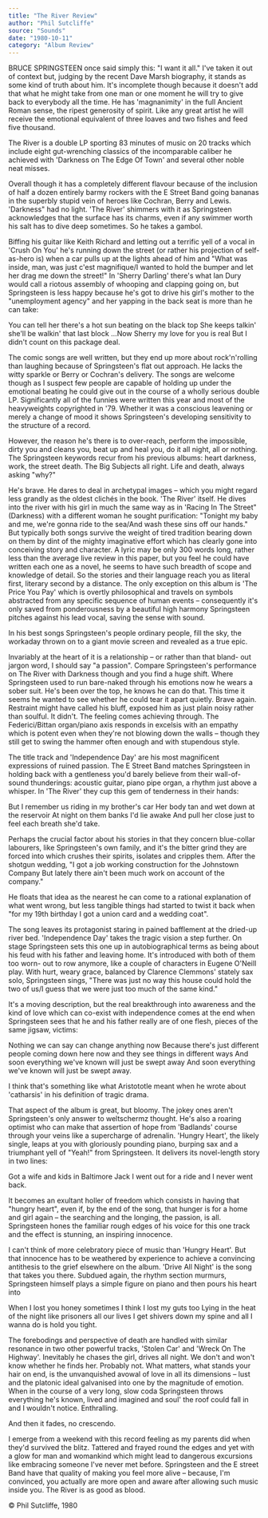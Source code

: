 ```yaml
---
title: "The River Review"
author: "Phil Sutcliffe"
source: "Sounds"
date: "1980-10-11"
category: "Album Review"
---
```


BRUCE SPRINGSTEEN once said simply this: "I want it all." I've taken it out of context but, judging by the recent Dave Marsh biography, it stands as some kind of truth about him. It's incomplete though because it doesn't add that what he might take from one man or one moment he will try to give back to everybody all the time. He has 'magnanimity' in the full Ancient Roman sense, the ripest generosity of spirit. Like any great artist he will receive the emotional equivalent of three loaves and two fishes and feed five thousand.

The River is a double LP sporting 83 minutes of music on 20 tracks which include eight gut-wrenching classics of the incomparable caliber he achieved with 'Darkness on The Edge Of Town' and several other noble neat misses.

Overall though it has a completely different flavour because of the inclusion of half a dozen entirely barmy rockers with the E Street Band going bananas in the superbly stupid vein of heroes like Cochran, Berry and Lewis. 'Darkness" had no light. 'The River' shimmers with it as Springsteen acknowledges that the surface has its charms, even if any swimmer worth his salt has to dive deep sometimes. So he takes a gambol.

Biffing his guitar like Keith Richard and letting out a terrific yell of a vocal in 'Crush On You' he's running down the street (or rather his projection of self-as-hero is) when a car pulls up at the lights ahead of him and "What was inside, man, was just c'est magnifique/I wanted to hold the bumper and let her drag me down the street!" In 'Sherry Darling' there's what Ian Dury would call a riotous assembly of whooping and clapping going on, but Springsteen is less happy because he's got to drive his girl's mother to the "unemployment agency" and her yapping in the back seat is more than he can take:

You can tell her there's a hot sun beating on the black top She keeps talkin' she'll be walkin' that last block ...Now Sherry my love for you is real But I didn't count on this package deal.

The comic songs are well written, but they end up more about rock'n'rolling than laughing because of Springsteen's flat out approach. He lacks the witty sparkle or Berry or Cochran's delivery. The songs are welcome though as I suspect few people are capable of holding up under the emotional beating he could give out in the course of a wholly serious double LP. Significantly all of the funnies were written this year and most of the heavyweights copyrighted in '79. Whether it was a conscious leavening or merely a change of mood it shows Springsteen's developing sensitivity to the structure of a record.

However, the reason he's there is to over-reach, perform the impossible, dirty you and cleans you, beat up and heal you, do it all night, all or nothing. The Springsteen keywords recur from his previous albums: heart darkness, work, the street death. The Big Subjects all right. Life and death, always asking "why?"

He's brave. He dares to deal in archetypal images – which you might regard less grandly as the oldest clichés in the book. 'The River' itself. He dives into the river with his girl in much the same way as in 'Racing In The Street" (Darkness) with a different woman he sought purification: "Tonight my baby and me, we're gonna ride to the sea/And wash these sins off our hands." But typically both songs survive the weight of tired tradition bearing down on them by dint of the mighty imaginative effort which has clearly gone into conceiving story and character. A lyric may be only 300 words long, rather less than the average live review in this paper, but you feel he could have written each one as a novel, he seems to have such breadth of scope and knowledge of detail. So the stories and their language reach you as literal first, literary second by a distance. The only exception on this album is 'The Price You Pay' which is overtly philosophical and travels on symbols abstracted from any specific sequence of human events – consequently it's only saved from ponderousness by a beautiful high harmony Springsteen pitches against his lead vocal, saving the sense with sound.

In his best songs Springsteen's people ordinary people, fill the sky, the workaday thrown on to a giant movie screen and revealed as a true epic.

Invariably at the heart of it is a relationship – or rather than that bland- out jargon word, I should say "a passion". Compare Springsteen's performance on The River with Darkness though and you find a huge shift. Where Springsteen used to run bare-naked through his emotions now he wears a sober suit. He's been over the top, he knows he can do that. This time it seems he wanted to see whether he could tear it apart quietly. Brave again. Restraint might have called his bluff, exposed him as just plain noisy rather than soulful. It didn't. The feeling comes achieving through. The Federici/Bittan organ/piano axis responds in excelsis with an empathy which is potent even when they're not blowing down the walls – though they still get to swing the hammer often enough and with stupendous style.

The title track and 'Independence Day' are his most magnificent expressions of ruined passion. The E Street Band matches Springsteen in holding back with a gentleness you'd barely believe from their wall-of-sound thunderings: acoustic guitar, piano pipe organ, a rhythm just above a whisper. In 'The River' they cup this gem of tenderness in their hands:

But I remember us riding in my brother's car Her body tan and wet down at the reservoir At night on them banks I'd lie awake And pull her close just to feel each breath she'd take.

Perhaps the crucial factor about his stories in that they concern blue-collar labourers, like Springsteen's own family, and it's the bitter grind they are forced into which crushes their spirits, isolates and cripples them. After the shotgun wedding, "I got a job working construction for the Johnstown Company But lately there ain't been much work on account of the company."

He floats that idea as the nearest he can come to a rational explanation of what went wrong, but less tangible things had started to twist it back when "for my 19th birthday I got a union card and a wedding coat".

The song leaves its protagonist staring in pained bafflement at the dried-up river bed. 'Independence Day' takes the tragic vision a step further. On stage Springsteen sets this one up in autobiographical terms as being about his feud with his father and leaving home. It's introduced with both of them too worn- out to row anymore, like a couple of characters in Eugene O'Neill play. With hurt, weary grace, balanced by Clarence Clemmons' stately sax solo, Springsteen sings, "There was just no way this house could hold the two of us/I guess that we were just too much of the same kind."

It's a moving description, but the real breakthrough into awareness and the kind of love which can co-exist with independence comes at the end when Springsteen sees that he and his father really are of one flesh, pieces of the same jigsaw, victims:

Nothing we can say can change anything now Because there's just different people coming down here now and they see things in different ways And soon everything we've known will just be swept away And soon everything we've known will just be swept away.

I think that's something like what Aristototle meant when he wrote about 'catharsis' in his definition of tragic drama.

That aspect of the album is great, but bloomy. The jokey ones aren't Springsteen's only answer to weltschermz thought. He's also a roaring optimist who can make that assertion of hope from 'Badlands' course through your veins like a supercharge of adrenalin. 'Hungry Heart', the likely single, leaps at you with gloriously pounding piano, burping sax and a triumphant yell of "Yeah!" from Springsteen. It delivers its novel-length story in two lines:

Got a wife and kids in Baltimore Jack I went out for a ride and I never went back.

It becomes an exultant holler of freedom which consists in having that "hungry heart", even if, by the end of the song, that hunger is for a home and girl again – the searching and the longing, the passion, is all. Springsteen hones the familiar rough edges of his voice for this one track and the effect is stunning, an inspiring innocence.

I can't think of more celebratory piece of music than 'Hungry Heart'. But that innocence has to be weathered by experience to achieve a convincing antithesis to the grief elsewhere on the album. 'Drive All Night' is the song that takes you there. Subdued again, the rhythm section murmurs, Springsteen himself plays a simple figure on piano and then pours his heart into

When I lost you honey sometimes I think I lost my guts too Lying in the heat of the night like prisoners all our lives I get shivers down my spine and all I wanna do is hold you tight.

The forebodings and perspective of death are handled with similar resonance in two other powerful tracks, 'Stolen Car' and 'Wreck On The Highway'. Inevitably he chases the girl, drives all night. We don't and won't know whether he finds her. Probably not. What matters, what stands your hair on end, is the unvanquished avowal of love in all its dimensions – lust and the platonic ideal galvanised into one by the magnitude of emotion. When in the course of a very long, slow coda Springsteen throws everything he's known, lived and imagined and soul' the roof could fall in and I wouldn't notice. Enthralling.

And then it fades, no crescendo.

I emerge from a weekend with this record feeling as my parents did when they'd survived the blitz. Tattered and frayed round the edges and yet with a glow for man and womankind which might lead to dangerous excursions like embracing someone I've never met before. Springsteen and the E street Band have that quality of making you feel more alive – because, I'm convinced, you actually are more open and aware after allowing such music inside you. The River is as good as blood.

© Phil Sutcliffe, 1980
